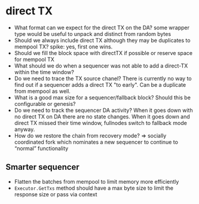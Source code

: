 # direct TX

- What format can we expect for the direct TX on the DA? some wrapper type would be useful to unpack and distinct from
  random bytes
- Should we always include direct TX although they may be duplicates to mempool TX? spike: yes, first one wins.
- Should we fill the block space with directTX if possible or reserve space for mempool TX
- What should we do when a sequencer was not able to add a direct-TX within the time window?
- Do we need to trace the TX source chanel? There is currently no way to find out if a sequencer adds a direct TX "to
  early". Can be a duplicate from mempool as well. 
- What is a good max size for a sequencer/fallback block? Should this be configurable or genesis?
- Do we need to track the sequencer DA activity? When it goes down with no direct TX on DA there are no state changes.
  When it goes down and direct TX missed their time window, fullnodes switch to fallback mode anyway.
- How do we restore the chain from recovery mode? 
    => socially coordinated fork which nominates a new sequencer to continue to “normal” functionality

## Smarter sequencer

- Flatten the batches from mempool to limit memory more efficiently
- `Executor.GetTxs` method should have a max byte size to limit the response size or pass via context
